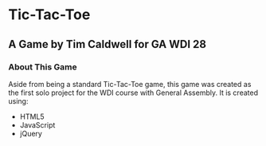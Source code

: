 # Tic-Tac-Toe
## A Game by Tim Caldwell for GA WDI 28

### About This Game
Aside from being a standard Tic-Tac-Toe game, this game was created as the first solo project for the WDI course with General Assembly. It is created using:

* HTML5
* JavaScript
* jQuery
